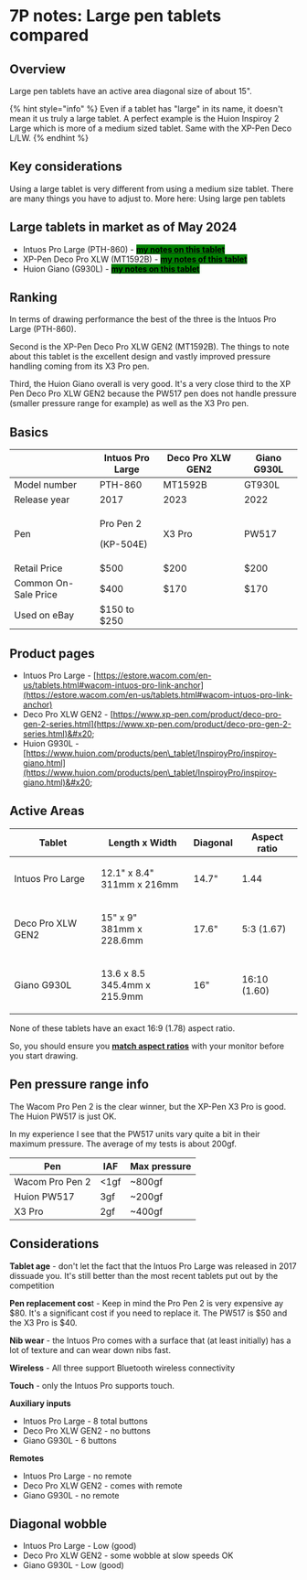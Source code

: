 # 7P notes: Large pen tablets compared

## Overview

Large pen tablets have an active area diagonal size of about 15".&#x20;

{% hint style="info" %}
Even if a tablet has "large" in its name, it doesn't mean it us truly a large tablet. A perfect example is the Huion Inspiroy 2 Large which is more of a medium sized tablet. Same with the XP-Pen Deco L/LW.
{% endhint %}

## Key considerations

Using a large tablet is very different from using a medium size tablet. There are many things you have to adjust to. More here: Using large pen tablets&#x20;

## Large tablets in market as of May 2024

* Intuos Pro Large (PTH-860) - [<mark style="background-color:green;">**my notes on this tablet**</mark>](../wacom/wacom-intuos-pro/7p-notes-wacom-pth-x60.md)  &#x20;
* XP-Pen Deco Pro XLW (MT1592B) - [<mark style="background-color:green;">**my notes of this tablet**</mark>](../xp-pen/xp-pen-deco-pro-xlw-gen-2-mt1592b/7p-notes-xp-pen-mt1592b.md)  &#x20;
* Huion Giano (G930L) - [<mark style="background-color:green;">**my notes on this tablet**</mark>](../huion/huion-inspiroy/7p-notes-huion-giano-g930l.md)&#x20;

## Ranking

In terms of drawing performance the best of the three is the Intuos Pro Large (PTH-860).

Second is the XP-Pen Deco Pro XLW GEN2 (MT1592B). The things to note about this tablet is the excellent design and vastly improved pressure handling coming from its X3 Pro pen.

Third, the Huion Giano overall is very good. It's a very close third to the XP Pen Deco Pro XLW GEN2 because the PW517 pen does not handle pressure (smaller pressure range for example) as well as the X3 Pro pen.&#x20;

## Basics&#x20;

|                      | Intuos Pro Large                 | Deco Pro XLW GEN2 | Giano G930L |
| -------------------- | -------------------------------- | ----------------- | ----------- |
| Model number         | PTH-860                          | MT1592B           | GT930L      |
| Release year         | 2017                             | 2023              | 2022        |
| Pen                  | <p>Pro Pen 2</p><p>(KP-504E)</p> | X3 Pro            | PW517       |
| Retail Price         | $500                             | $200              | $200        |
| Common On-Sale Price | $400                             | $170              | $170        |
| Used on eBay         | $150 to $250                     |                   |             |

## Product pages

* Intuos Pro Large - [https://estore.wacom.com/en-us/tablets.html#wacom-intuos-pro-link-anchor](https://estore.wacom.com/en-us/tablets.html#wacom-intuos-pro-link-anchor)
* Deco Pro XLW GEN2 - [https://www.xp-pen.com/product/deco-pro-gen-2-series.html](https://www.xp-pen.com/product/deco-pro-gen-2-series.html)&#x20;
* Huion G930L - [https://www.huion.com/products/pen\_tablet/InspiroyPro/inspiroy-giano.html](https://www.huion.com/products/pen\_tablet/InspiroyPro/inspiroy-giano.html)&#x20;

## Active Areas

| Tablet            | Length x Width                         | Diagonal | Aspect ratio |
| ----------------- | -------------------------------------- | -------- | ------------ |
| Intuos Pro Large  | <p>12.1" x 8.4"<br>311mm x 216mm</p>   | 14.7"    | 1.44         |
| Deco Pro XLW GEN2 | <p>15" x 9"<br>381mm x 228.6mm</p>     | 17.6"    | 5:3 (1.67)   |
| Giano G930L       | <p>13.6 x 8.5<br>345.4mm x 215.9mm</p> | 16"      | 16:10 (1.60) |

None of these tablets have an exact 16:9 (1.78) aspect ratio.&#x20;

So, you should ensure you [**match aspect ratios**](../../guides/customizing-your-experience/matching-aspect-ratios.md) with your monitor before you start drawing. &#x20;

## Pen pressure range info

The Wacom Pro Pen 2 is the clear winner, but the XP-Pen X3 Pro is good. The Huion PW517 is just OK.&#x20;

In my experience I see that the PW517 units vary quite a bit in their maximum pressure. The average of my tests is about 200gf.

| Pen             | IAF  | Max pressure |
| --------------- | ---- | ------------ |
| Wacom Pro Pen 2 | <1gf | \~800gf      |
| Huion PW517     | 3gf  | \~200gf      |
| X3 Pro          | 2gf  | \~400gf      |

## Considerations

**Tablet age** - don't let the fact that the Intuos Pro Large was released in 2017 dissuade you. It's still better than the most recent tablets put out by the competition

**Pen replacement cos**t - Keep in mind the Pro Pen 2 is very expensive ay $80. It's a significant cost if you need to replace it. The  PW517 is $50 and the X3 Pro is $40.

**Nib wear** - the Intuos Pro comes with a surface that (at least initially) has a lot of texture and can wear down nibs fast.

**Wireless** - All three support Bluetooth wireless connectivity

**Touch** - only the Intuos Pro supports touch.&#x20;

**Auxiliary inputs**&#x20;

* Intuos Pro Large - 8 total buttons&#x20;
* Deco Pro XLW GEN2 - no buttons
* Giano G930L - 6 buttons

**Remotes**

* Intuos Pro Large - no remote
* Deco Pro XLW GEN2 - comes with remote
* Giano G930L - no remote

## Diagonal wobble

* Intuos Pro Large - Low (good)
* Deco Pro XLW GEN2 - some wobble at slow speeds OK
* Giano G930L - Low (good)



